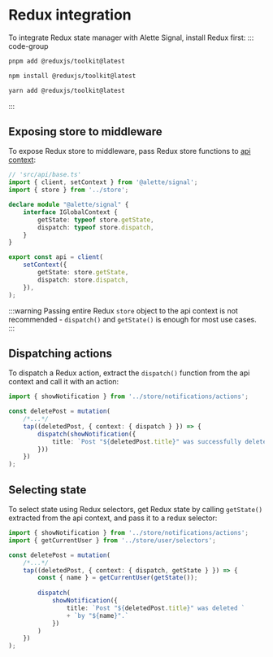 # Redux integration
To integrate Redux state manager with Alette Signal, install Redux first:
::: code-group
```sh [pnpm]
pnpm add @reduxjs/toolkit@latest
```

```sh [npm]
npm install @reduxjs/toolkit@latest
```

```sh [yarn]
yarn add @reduxjs/toolkit@latest
```
:::

## Exposing store to middleware
To expose Redux store to middleware, pass Redux store functions to [api context](../../getting-started/api-context.md):
```ts
// 'src/api/base.ts'
import { client, setContext } from '@alette/signal';
import { store } from '../store';

declare module "@alette/signal" {
    interface IGlobalContext {
        getState: typeof store.getState,
		dispatch: typeof store.dispatch,
    }
}

export const api = client(
    setContext({
		getState: store.getState,
		dispatch: store.dispatch,
	}),
);
```
:::warning
Passing entire Redux `store` object to the api context is not recommended - `dispatch()` and `getState()`
is enough for most use cases.
:::

## Dispatching actions
To dispatch a Redux action, extract the `dispatch()` function from the api context and call it
with an action:
```ts
import { showNotification } from '../store/notifications/actions';

const deletePost = mutation(
    /*...*/
	tap((deletedPost, { context: { dispatch } }) => {
        dispatch(showNotification({
			title: `Post "${deletedPost.title}" was successfully deleted.`
		}))
	})
);
```

## Selecting state
To select state using Redux selectors, get Redux state by calling `getState()` extracted from the api context, 
and pass it to a redux selector:
```ts
import { showNotification } from '../store/notifications/actions';
import { getCurrentUser } from '../store/user/selectors';

const deletePost = mutation(
    /*...*/
	tap((deletedPost, { context: { dispatch, getState } }) => {
        const { name } = getCurrentUser(getState());
        
        dispatch(
            showNotification({
				title: `Post "${deletedPost.title}" was deleted `
				+ `by "${name}".`
			})
		)
	})
);
```
